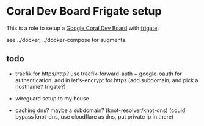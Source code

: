 # Coral Dev Board Frigate setup
This is a role to setup a [Google Coral Dev Board](https://coral.ai/products/dev-board) with [frigate](https://docs.frigate.video).

see ../docker, ../docker-compose for augments.


## todo
* traefik for https/http?
  use traefik-forward-auth + google-oauth for authentication.
  add in let's-encrypt for https (add subdomain, and pick a hostname? frigate?)
  
* wireguard setup to my house
* caching dns? maybe a subdomain? (knot-resolver/knot-dns)
  (could bypass knot-dns, use cloudflare as dns, put private ip in there)